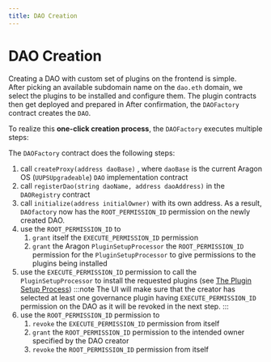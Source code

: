 ```yaml
---
title: DAO Creation
---
```


# DAO Creation

Creating a DAO with custom set of plugins on the frontend is simple.  
After picking an available subdomain name on the `dao.eth` domain, we select the plugins to be installed and configure them. The plugin contracts then get deployed and prepared in
After confirmation, the `DAOFactory` contract creates the `DAO`.

To realize this **one-click creation process**, the `DAOFactory` executes multiple steps:

The `DAOFactory` contract does the following steps:

1. call `createProxy(address daoBase)` , where `daoBase` is the current Aragon OS (`UUPSUpgradeable`) `DAO` implementation contract
2. call `registerDao(string daoName, address daoAddress)` in the `DAORegistry` contract
3. call `initialize(address initialOwner)` with its own address. As a result, `DAOfactory` now has the `ROOT_PERMISSION_ID` permission on the newly created DAO.
4. use the `ROOT_PERMISSION_ID` to
   1. `grant` itself the `EXECUTE_PERMISSION_ID` permission
   2. `grant` the Aragon `PluginSetupProcessor` the `ROOT_PERMISSION_ID` permission for the `PluginSetupProcessor` to give permissions to the plugins being installed
5. use the `EXECUTE_PERMISSION_ID` permission to call the `PluginSetupProcessor` to install the requested plugins (see [The Plugin Setup Process](../02-the-dao-framework/02-plugin-marketplace/04-plugin-setup.md))
   :::note
   The UI will make sure that the creator has selected at least one governance plugin having `EXECUTE_PERMISSION_ID` permission on the DAO as it will be revoked in the next step.
   :::
6. use the `ROOT_PERMISSION_ID` permission to
   1. `revoke` the `EXECUTE_PERMISSION_ID` permission from itself
   2. `grant` the `ROOT_PERMISSION_ID` permission to the intended owner specified by the DAO creator
   3. `revoke` the `ROOT_PERMISSION_ID` permission from itself
